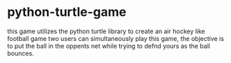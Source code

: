 # python-turtle-game
this game utilizes the python turtle library to create an air hockey like football game 
two users can simultaneously play this game,  the objective is to put the ball in the oppents net while trying to defnd yours as the ball bounces. 
